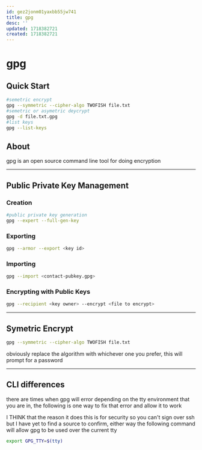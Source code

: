 ```yaml
---
id: gez2jonm01yaxbb55jw741
title: gpg
desc: ''
updated: 1718382721
created: 1718382721
---
```

# gpg

## Quick Start

```bash
#semetric encrypt
gpg --symmetric --cipher-algo TWOFISH file.txt
#semetric or asymetric deycrypt
gpg -d file.txt.gpg
#list keys
gpg --list-keys
```

## About

gpg is an open source command line tool for doing encryption

---

## Public Private Key Management

### Creation

```bash
#public private key generation
gpg --expert --full-gen-key
```

### Exporting

```bash
gpg --armor --export <key id>
```

### Importing

```bash
gpg --import <contact-pubkey.gpg>
```


### Encrypting with Public Keys

```bash
gpg --recipient <key owner> --encrypt <file to encrypt>
```

---

## Symetric Encrypt

```bash
gpg --symmetric --cipher-algo TWOFISH file.txt
```

obviously replace the algorithm with whichever one you
prefer, this will prompt for a password

---

## CLI differences

there are times when gpg will error depending on the tty environment that you
are in, the following is one way to fix that error and allow it to work

I THINK that the reason it does this is for security so you can't sign over ssh
but I have yet to find a source to confirm, either way the following command
will allow gpg to be used over the current tty

```bash
export GPG_TTY=$(tty)
```
